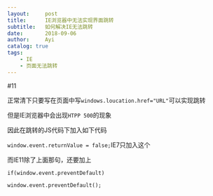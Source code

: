 ```yaml
---
layout:		post
title:		IE浏览器中无法实现界面跳转
subtitle:	如何解决IE无法跳转
date:		2018-09-06
author:		Ayi
catalog: true
tags:
	- IE
	- 页面无法跳转
---
```


#11

正常清下只要写在页面中写`windows.loucation.href="URL"`可以实现跳转

但是IE浏览器中会出现`HTPP 500`的现象

因此在跳转的JS代码下加入如下代码

`window.event.returnValue = false;`IE7只加入这个

而IE11除了上面那句，还要加上

`if(window.event.preventDefault)`

`window.event.preventDefault();`
